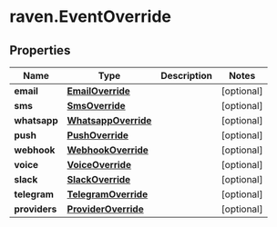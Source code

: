 # raven.EventOverride

## Properties

| Name          | Type                                        | Description | Notes      |
| ------------- | ------------------------------------------- | ----------- | ---------- |
| **email**     | [**EmailOverride**](EmailOverride.md)       |             | [optional] |
| **sms**       | [**SmsOverride**](SmsOverride.md)           |             | [optional] |
| **whatsapp**  | [**WhatsappOverride**](WhatsappOverride.md) |             | [optional] |
| **push**      | [**PushOverride**](PushOverride.md)         |             | [optional] |
| **webhook**   | [**WebhookOverride**](WebhookOverride.md)   |             | [optional] |
| **voice**     | [**VoiceOverride**](VoiceOverride.md)       |             | [optional] |
| **slack**     | [**SlackOverride**](SlackOverride.md)       |             | [optional] |
| **telegram**  | [**TelegramOverride**](TelegramOverride.md) |             | [optional] |
| **providers** | [**ProviderOverride**](ProviderOverride.md) |             | [optional] |
